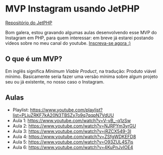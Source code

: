 # MVP Instagram usando JetPHP
[Repositório do JetPHP](https://github.com/jetphp/jetphp)

Bom galera, estou gravando algumas aulas desenvolvendo esse MVP do Instagram em PHP, para quem interessar: em breve já estarei postando vídeos sobre no meu canal do youtube. [Inscreva-se agora :)](https://www.youtube.com/c/KeniGamer?sub_confirmation=1)
## O que é um MVP?
Em inglês significa *Minimum Viable Product*, na tradução: Produto viável mínimo.
Basicamente seria fazer uma versão mínima sobre algum projeto seu ou já existente, no nosso caso o Instagram.


## Aulas
- Playlist: https://www.youtube.com/playlist?list=PLjuZRKF7kA20N3TBSZy7o9q7qqpN7VdUU
- Aula 1: https://www.youtube.com/watch?v=V-vB_-q1zSw
- Aula 2: https://www.youtube.com/watch?v=NJRPYm3yrGU
- Aula 3: https://www.youtube.com/watch?v=iRZCX549-3I
- Aula 4: https://www.youtube.com/watch?v=ZSfgWDKEFD8
- Aula 5: https://www.youtube.com/watch?v=O93ZUL4S7is
- Aula 6: https://www.youtube.com/watch?v=4KuPnJvIOE4
